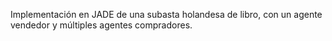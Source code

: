 Implementación en JADE de una subasta holandesa de libro, con un agente vendedor y múltiples agentes compradores.